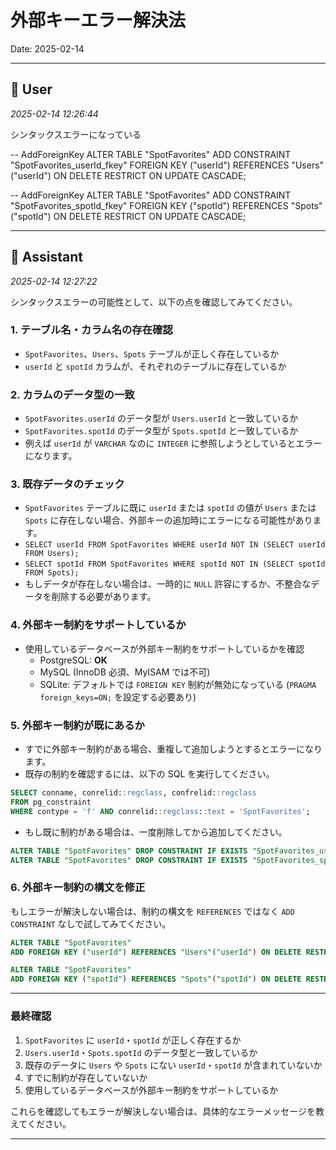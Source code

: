 # 外部キーエラー解決法

Date: 2025-02-14

---

## 👤 User
*2025-02-14 12:26:44*

シンタックスエラーになっている

-- AddForeignKey
ALTER TABLE "SpotFavorites" ADD CONSTRAINT "SpotFavorites_userId_fkey" FOREIGN KEY ("userId") REFERENCES "Users"("userId") ON DELETE RESTRICT ON UPDATE CASCADE;

-- AddForeignKey
ALTER TABLE "SpotFavorites" ADD CONSTRAINT "SpotFavorites_spotId_fkey" FOREIGN KEY ("spotId") REFERENCES "Spots"("spotId") ON DELETE RESTRICT ON UPDATE CASCADE;

---

## 🤖 Assistant
*2025-02-14 12:27:22*

シンタックスエラーの可能性として、以下の点を確認してみてください。

### 1. **テーブル名・カラム名の存在確認**
- `SpotFavorites`、`Users`、`Spots` テーブルが正しく存在しているか
- `userId` と `spotId` カラムが、それぞれのテーブルに存在しているか

### 2. **カラムのデータ型の一致**
- `SpotFavorites.userId` のデータ型が `Users.userId` と一致しているか
- `SpotFavorites.spotId` のデータ型が `Spots.spotId` と一致しているか
- 例えば `userId` が `VARCHAR` なのに `INTEGER` に参照しようとしているとエラーになります。

### 3. **既存データのチェック**
- `SpotFavorites` テーブルに既に `userId` または `spotId` の値が `Users` または `Spots` に存在しない場合、外部キーの追加時にエラーになる可能性があります。
- `SELECT userId FROM SpotFavorites WHERE userId NOT IN (SELECT userId FROM Users);`
- `SELECT spotId FROM SpotFavorites WHERE spotId NOT IN (SELECT spotId FROM Spots);`
- もしデータが存在しない場合は、一時的に `NULL` 許容にするか、不整合なデータを削除する必要があります。

### 4. **外部キー制約をサポートしているか**
- 使用しているデータベースが外部キー制約をサポートしているかを確認
  - PostgreSQL: **OK**
  - MySQL (InnoDB 必須、MyISAM では不可)
  - SQLite: デフォルトでは `FOREIGN KEY` 制約が無効になっている (`PRAGMA foreign_keys=ON;` を設定する必要あり)

### 5. **外部キー制約が既にあるか**
- すでに外部キー制約がある場合、重複して追加しようとするとエラーになります。
- 既存の制約を確認するには、以下の SQL を実行してください。

```sql
SELECT conname, conrelid::regclass, confrelid::regclass
FROM pg_constraint
WHERE contype = 'f' AND conrelid::regclass::text = 'SpotFavorites';
```

- もし既に制約がある場合は、一度削除してから追加してください。

```sql
ALTER TABLE "SpotFavorites" DROP CONSTRAINT IF EXISTS "SpotFavorites_userId_fkey";
ALTER TABLE "SpotFavorites" DROP CONSTRAINT IF EXISTS "SpotFavorites_spotId_fkey";
```

### 6. **外部キー制約の構文を修正**
もしエラーが解決しない場合は、制約の構文を `REFERENCES` ではなく `ADD CONSTRAINT` なしで試してみてください。

```sql
ALTER TABLE "SpotFavorites"
ADD FOREIGN KEY ("userId") REFERENCES "Users"("userId") ON DELETE RESTRICT ON UPDATE CASCADE;

ALTER TABLE "SpotFavorites"
ADD FOREIGN KEY ("spotId") REFERENCES "Spots"("spotId") ON DELETE RESTRICT ON UPDATE CASCADE;
```

---

### **最終確認**
1. `SpotFavorites` に `userId`・`spotId` が正しく存在するか
2. `Users.userId`・`Spots.spotId` のデータ型と一致しているか
3. 既存のデータに `Users` や `Spots` にない `userId`・`spotId` が含まれていないか
4. すでに制約が存在していないか
5. 使用しているデータベースが外部キー制約をサポートしているか

これらを確認してもエラーが解決しない場合は、具体的なエラーメッセージを教えてください。

---
